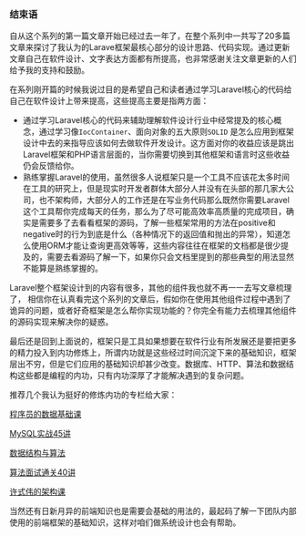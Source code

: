 ### 结束语

自从这个系列的第一篇文章开始已经过去一年了，在整个系列中一共写了20多篇文章来探讨了我认为的Larave框架最核心部分的设计思路、代码实现。通过更新文章自己在软件设计、文字表达方面都有所提高，也非常感谢关注文章更新的人们给予我的支持和鼓励。

在系列刚开篇的时候我说过目的是希望自己和读者通过学习Laravel核心的代码给自己在软件设计上带来提高，这些提高主要是指两方面：

- 通过学习Laravel核心的代码来辅助理解软件设计行业中经常提及的核心概念，通过学习像`IocContainer`、面向对象的五大原则`SOLID`  是怎么应用到框架设计中去的来指导应该如何去做软件开发设计。这方面对你的收益应该是跳出Laravel框架和PHP语言层面的，当你需要切换到其他框架和语言时这些收益仍会反馈给你。
- 熟练掌握Laravel的使用，虽然很多人说框架只是一个工具不应该花太多时间在工具的研究上，但是现实时开发者群体大部分人并没有在头部的那几家大公司，也不架构师，大部分人的工作还是在写业务代码那么既然你需要Laravel这个工具帮你完成每天的任务，那么为了尽可能高效率高质量的完成项目，确实是需要多了去看看框架的源码，了解一些框架常用的方法在positive和negative时的行为到底是什么（各种情况下的返回值和抛出的异常），知道怎么使用ORM才能让查询更高效等等，这些内容往往在框架的文档都是很少提及的，需要去看源码了解一下，如果你只会文档里提到的那些典型的用法显然不能算是熟练掌握的。



Laravel整个框架设计到的内容有很多，其他的组件我也就不再一一去写文章梳理了， 相信你在认真看完这个系列的文章后，假如你在使用其他组件过程中遇到了诡异的问题，或者好奇框架是怎么帮你实现功能的？你完全有能力去梳理其他组件的源码实现来解决你的疑惑。



最后还是回到上面说的，框架只是工具如果想要在软件行业有所发展还是要把更多的精力投入到内功修炼上，所谓内功就是这些经过时间沉淀下来的基础知识，框架层出不穷，但是它们应用的基础知识却甚少改变。数据库、HTTP、算法和数据结构这些都是编程的内功，只有内功深厚了才能解决遇到的复杂问题。

推荐几个我认为挺好的修炼内功的专栏给大家：

[程序员的数据基础课](<http://gk.link/a/101AW>)

[MySQL实战45讲](<http://gk.link/a/101AR>)

[数据结构与算法](<http://gk.link/a/100D9>)

[算法面试通关40讲](<http://gk.link/a/1028d>)

[许式伟的架构课](http://gk.link/a/102UP)



当然还有日新月异的前端知识也是需要会基础的用法的，最起码了解一下团队内部使用的前端框架的基础知识，这样对咱们做系统设计也会有帮助。
